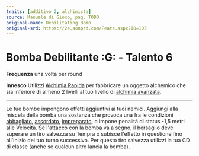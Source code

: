 ```yaml
---
traits: [additivo 2, alchimista]
source: Manuale di Gioco, pag. TODO
original-name: Debilitating Bomb
original-srd: https://2e.aonprd.com/Feats.aspx?ID=103
---
```


# Bomba Debilitante :G: - Talento 6

**Frequenza** una volta per round

**Innesco** Utilizzi [Alchimia Rapida](/azioni/classe/alchimia-rapida) per
fabbricare un oggetto alchemico che sia inferiore di almeno 2 livelli al tuo
livello di [alchimia avanzata](/classi/alchimista#alchimia-avanzata).

---

Le tue bombe impongono effetti aggiuntivi ai tuoi nemici. Aggiungi alla miscela
della bomba una sostanza che provoca una fra le condizioni
[abbagliato](/condizioni/abbagliato), [assordato](/condizioni/assordato),
[impreparato](/condizioni/impreparato), o impone penalità di status -1,5 metri
alle Velocità. Se l'attacco con la bomba va a segno, il bersaglio deve superare
un tiro salvezza su Tempra o subisce l'effetto in questione fino all'inizio del
tuo turno successivo. Per questo tiro salvezza utilizzi la tua CD di classe
(anche se qualcun altro lancia la bomba).
